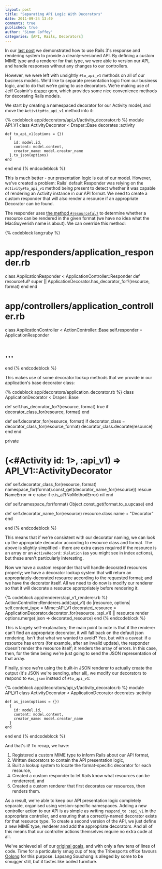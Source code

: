 ```yaml
---
layout: post
title: "Separating API Logic With Decorators"
date: 2011-09-24 13:49
comments: true
published: true
author: "Simon Coffey"
categories: [API, Rails, Decorators]
---
```


In our [last post](/blog/2011/09/24/versioning-the-tribesports-api) we demonstrated how to use Rails 3's response and rendering system to provide a cleanly-versioned API. By defining a custom MIME type and a renderer for that type, we were able to version our API, and handle responses without any changes to our controllers.

However, we were left with unsightly `#to_api_v1` methods on all of our business models. We'd like to separate presentation logic from our business logic, and to do that we're going to use decorators. We're making use of Jeff Casimir's [draper](https://github.com/jcasimir/draper) gem, which provides some nice convenience methods for decorating Rails models.

<!--more-->

We start by creating a namespaced decorator for our Activity model, and move the `Activity#to_api_v1` method into it:

{% codeblock app/decorators/api_v1/activity_decorator.rb %}
module API_V1
  class ActivityDecorator < Draper::Base
    decorates :activity

    def to_api_v1(options = {})
      {
        id: model.id,
        content: model.content,
        creator_name: model.creator_name
      }.to_json(options)
    end
  end
end
{% endcodeblock %}

This is much better - our presentation logic is out of our model. However, we've created a problem: Rails' default Responder was relying on the `Activity#to_api_v1` method being present to detect whether it was capable of rendering an Activity instance in our API format. We need to create a custom responder that will also render a resource if an appropriate Decorator can be found.

The responder uses [the method `#resourceful?`](https://github.com/rails/rails/blob/v3.0.10/actionpack/lib/action_controller/metal/responder.rb#L173) to determine whether a resource can be rendered in the given format (we have no idea what the MacGuyverish name is about). We can override this method:

{% codeblock lang:ruby %}
# app/responders/application_responder.rb
class ApplicationResponder < ApplicationController::Responder
  def resourceful?
    super || ApplicationDecorator.has_decorator_for?(resource, format)
  end
end

# app/controllers/application_controller.rb
class ApplicationController < ActionController::Base
  self.responder = ApplicationResponder
  # ...
end
{% endcodeblock %}

This makes use of some decorator lookup methods that we provide in our application's base decorator class:

{% codeblock app/decorators/application_decorator.rb %}
class ApplicationDecorator < Draper::Base

  def self.has_decorator_for?(resource, format)
    true if decorator_class_for(resource, format)
  end

  def self.decorator_for(resource, format)
    if decorator_class = decorator_class_for(resource_format)
      decorator_class.decorate(resource)
    end
  end

  private

  # (<#Activity id: 1>, :api_v1) => API_V1::ActivityDecorator
  def self.decorator_class_for(resource, format)
    namespace_for(format).const_get(decorator_name_for(resource))
  rescue NameError => e
    raise if e.is_a?(NoMethodError)
    nil
  end

  def self.namespace_for(format)
    Object.const_get(format.to_s.upcase)
  end

  def self.decorator_name_for(resource)
    resource.class.name + "Decorator"
  end

end
{% endcodeblock %}

This means that if we're consistent with our decorator naming, we can look up the appropriate decorator according to resource class and format. The above is slightly simplified - there are extra cases required if the resource is an array or an `ActiveRecord::Relation` (as you might see in index actions), but these aren't particularly interesting.

Now we have a custom responder that will handle decorated resources properly; we have a decorator lookup system that will return an appropriately-decorated resource according to the requested format; and we have the decorator itself. All we need to do now is modify our renderer so that it will decorate a resource appropriately before rendering it.

{% codeblock app/renderers/api_v1_renderer.rb %}
ActionController::Renderers.add(:api_v1) do |resource, options|
  self.content_type = Mime::API_V1
  decorated_resource = ApplicationDecorator.decorator_for(resource, :api_v1) || resource
  render options.merge(:json => decorated_resource)
end
{% endcodeblock %}

This is largely self-explanatory; the main point to note is that if the renderer can't find an appropriate decorator, it will fall back on the default json rendering. Isn't that what we wanted to avoid? Yes, but with a caveat: if a resource has errors (for example, after an invalid update), the responder doesn't render the resource itself; it renders the array of errors. In this case, then, for the time being we're just going to send the JSON representation of that array.

Finally, since we're using the built-in JSON renderer to actually create the output (it's JSON we're sending, after all), we modify our decorators to respond to `#as_json` instead of `#to_api_v1`:

{% codeblock app/decorators/api_v1/activity_decorator.rb %}
module API_V1
  class ActivityDecorator < ApplicationDecorator
    decorates :activity

    def as_json(options = {})
      {
        id: model.id,
        content: model.content,
        creator_name: model.creator_name
      }
    end
  end
end
{% endcodeblock %}

And that's it! To recap, we have:

1. Registered a custom MIME type to inform Rails about our API format,
2. Written decorators to contain the API presentation logic,
3. Built a lookup system to locate the format-specific decorator for each resource,
4. Created a custom responder to let Rails know what resources can be renderered, and
5. Created a custom renderer that first decorates our resources, then renders them.

As a result, we're able to keep our API presentation logic completely separate, organised using version-specific namespaces. Adding a new controller action to our API is as simple as writing `respond_to :api_v1` in the appropriate controller, and ensuring that a correctly-named decorator exists for that resource type. To create a second version of the API, we just define a new MIME type, renderer and add the appropriate decorators. And all of this means that our controller actions themselves require no extra code at all.

We've achieved all of our [original goals](/blog/2011/09/24/versioning-the-tribesports-api), and with only a few tens of lines of code. Time for a particularly smug cup of tea; the Tribesports office favours [Oolong](http://en.wikipedia.org/wiki/Oolong_%28rabbit%29) for this purpose. Lapsang Souchong is alleged by some to be smugger still, but it tastes like boiled furniture.
